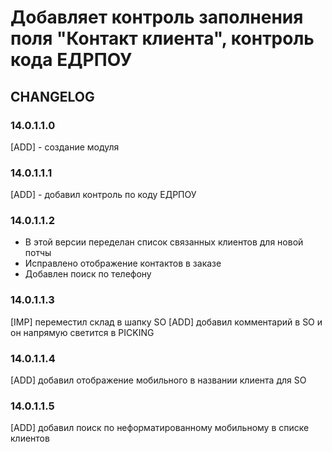 # Добавляет контроль заполнения поля "Контакт клиента", контроль кода ЕДРПОУ

## CHANGELOG

### 14.0.1.1.0

[ADD] - создание модуля

### 14.0.1.1.1

[ADD] - добавил контроль по коду ЕДРПОУ

### 14.0.1.1.2

-   В этой версии переделан список связанных клиентов для новой потчы
-   Исправлено отображение контактов в заказе
-   Добавлен поиск по телефону

### 14.0.1.1.3

[IMP] переместил склад в шапку SO [ADD] добавил комментарий в SO и он напрямую светится в PICKING

### 14.0.1.1.4

[ADD] добавил отображение мобильного в названии клиента для SO

### 14.0.1.1.5

[ADD] добавил поиск по неформатированному мобильному в списке клиентов
